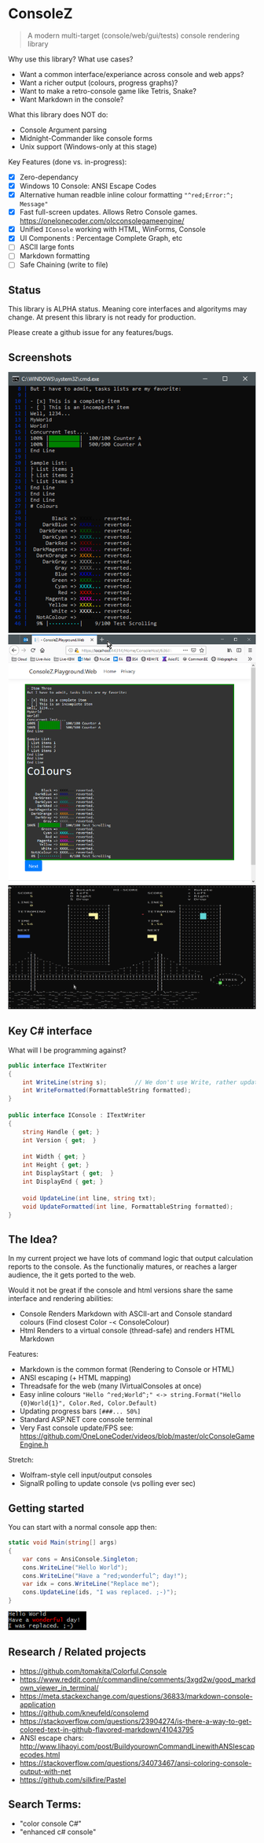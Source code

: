 # ConsoleZ

> A modern multi-target (console/web/gui/tests) console rendering library

Why use this library? What use cases?
- Want a common interface/experiance across console and web apps? 
- Want a richer output (colours, progress graphs)?
- Want to make a retro-console game like Tetris, Snake?
- Want Markdown in the console?

What this library does NOT do:
- Console Argument parsing
- Midnight-Commander like console forms
- Unix support (Windows-only at this stage)

Key Features (done vs. in-progress):
- [X] Zero-dependancy
- [X] Windows 10 Console: ANSI Escape Codes
- [X] Alternative human readble inline colour formatting ```"^red;Error:^; Message"```
- [X] Fast full-screen updates. Allows Retro Console games. https://onelonecoder.com/olcconsolegameengine/
- [X] Unified ```IConsole``` working with HTML, WinForms, Console
- [X] UI Components : Percentage Complete Graph, etc
- [ ] ASCII large fonts
- [ ] Markdown formatting
- [ ] Safe Chaining (write to file)

## Status

This library is ALPHA status. Meaning core interfaces and algorityms may change. 
At present this library is not ready for production.

Please create a github issue for any features/bugs.

## Screenshots

![ANSI Colour in Console](./assets/AnsiConsole.png "ANSI Colour in Console")
![HTML Console](./assets/WebConsole.png "HTML Console")
![Tetris](./assets/Tetris.png "Tetris")

## Key C# interface
What will I be programming against?

```c#
public interface ITextWriter
{
    int WriteLine(string s);        // We don't use Write, rather update the whole line
    int WriteFormatted(FormattableString formatted);
}

public interface IConsole : ITextWriter
{
    string Handle { get; }
    int Version { get;  }

    int Width { get; }
    int Height { get; }
    int DisplayStart { get;  }
    int DisplayEnd { get; }

    void UpdateLine(int line, string txt);
    void UpdateFormatted(int line, FormattableString formatted);
}
```

## The Idea?
In my current project we have lots of command logic that output calculation reports to the console. As the functionaliy matures, or reaches a larger audience, the it gets ported to the web.

Would it not be great if the console and html versions share the same interface and rendering abilities:
- Console Renders Markdown with ASCII-art and Console standard colours (Find closest Color -< ConsoleColour)
- Html Renders to a virtual console (thread-safe) and renders HTML Markdown
    
Features:
- Markdown is the common format (Rendering to Console or HTML)
- ANSI escaping (+ HTML mapping)
- Threadsafe for the web (many IVirtualConsoles at once)
- Easy inline colours ```"Hello ^red;World^;" <-> string.Format("Hello {0}World{1}", Color.Red, Color.Default)```
- Updating progress bars ```[###... 50%]```
- Standard ASP.NET core console terminal
- Very Fast console update/FPS see: https://github.com/OneLoneCoder/videos/blob/master/olcConsoleGameEngine.h

Stretch:
- Wolfram-style cell input/output consoles
- SignalR polling to update console (vs polling ever sec)

## Getting started

You can start with a normal console app then:
```c#
static void Main(string[] args)
{
    var cons = AnsiConsole.Singleton;
    cons.WriteLine("Hello World");
    cons.WriteLine("Have a ^red;wonderful^; day!");
    var idx = cons.WriteLine("Replace me");
    cons.UpdateLine(ids, "I was replaced. ;-)");
}
```
![Hello World](./assets/HelloWorld.png "Hello World")

## Research / Related projects
- https://github.com/tomakita/Colorful.Console
- https://www.reddit.com/r/commandline/comments/3xgd2w/good_markdown_viewer_in_terminal/
- https://meta.stackexchange.com/questions/36833/markdown-console-application
- https://github.com/kneufeld/consolemd
- https://stackoverflow.com/questions/23904274/is-there-a-way-to-get-colored-text-in-github-flavored-markdown/41043795
- ANSI escape chars: http://www.lihaoyi.com/post/BuildyourownCommandLinewithANSIescapecodes.html
- https://stackoverflow.com/questions/34073467/ansi-coloring-console-output-with-net
- https://github.com/silkfire/Pastel

## Search Terms:
- "color console C#"
- "enhanced c# console"
